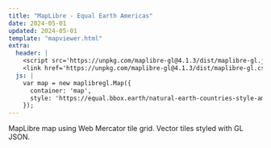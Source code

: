 ```yaml
---
title: "MapLibre - Equal Earth Americas"
date: 2024-05-01
updated: 2024-05-01
template: "mapviewer.html"
extra:
  header: |
    <script src='https://unpkg.com/maplibre-gl@4.1.3/dist/maplibre-gl.js'></script>
    <link href='https://unpkg.com/maplibre-gl@4.1.3/dist/maplibre-gl.css' rel='stylesheet' />
  js: |
    var map = new maplibregl.Map({
      container: 'map',
      style: 'https://equal.bbox.earth/natural-earth-countries-style-americas.json'
    });
---
```


MapLibre map using Web Mercator tile grid. Vector tiles styled with GL JSON.
